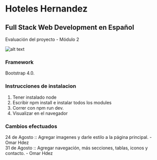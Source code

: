 # Hoteles Hernandez

## Full Stack Web Development en Español

Evaluación del proyecto - Módulo 2

![alt text](http://omarhdez.site/hotel2.jpeg)


### Framework

Bootstrap 4.0.



### Instrucciones de instalacion

1. Tener instalado node
2. Escribir npm install e instalar todos los modules
3. Correr con npm run dev.
4. Visualizar en el navegador




### Cambios efectuados

24 de Agosto :: Agregar imagenes y darle estilo a la página principal. - Omar Hdez<br />
31 de Agosto :: Agregar navegación, más secciones, tablas, iconos y contacto. - Omar Hdez<br />


